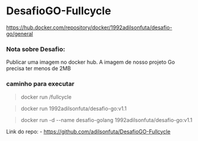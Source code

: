 # DesafioGO-Fullcycle

https://hub.docker.com/repository/docker/1992adilsonfuta/desafio-go/general


### Nota sobre Desafio:

Publicar uma imagem no docker hub.
A imagem de nosso projeto Go precisa ter menos de 2MB 

### caminho para executar 

> docker run <seu-user>/fullcycle

> docker run 1992adilsonfuta/desafio-go:v1.1

> docker run -d --name desafio-golang 1992adilsonfuta/desafio-go:v1.1

Link do repo:
    - https://github.com/adilsonfuta/DesafioGO-Fullcycle